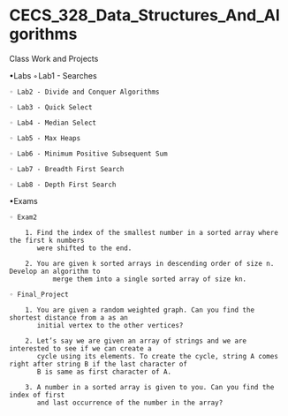 # CECS_328_Data_Structures_And_Algorithms
 Class Work and Projects


•Labs
	◦ Lab1 - Searches
 
 	◦ Lab2 - Divide and Conquer Algorithms
 
 	◦ Lab3 - Quick Select
 
 	◦ Lab4 - Median Select
 
	◦ Lab5 - Max Heaps
 
	◦ Lab6 - Minimum Positive Subsequent Sum
 
	◦ Lab7 - Breadth First Search
 
	◦ Lab8 - Depth First Search


•Exams

	◦ Exam2 
 
		1. Find the index of the smallest number in a sorted array where the first k numbers
	   	   were shifted to the end.
	   
		2. You are given k sorted arrays in descending order of size n. Develop an algorithm to
	           merge them into a single sorted array of size kn.
	   
 	◦ Final_Project
 
		1. You are given a random weighted graph. Can you find the shortest distance from a as an
	   	   initial vertex to the other vertices? 
	   
		2. Let’s say we are given an array of strings and we are interested to see if we can create a
	   	   cycle using its elements. To create the cycle, string A comes right after string B if the last character of
	   	   B is same as first character of A.
	   
		3. A number in a sorted array is given to you. Can you find the index of first
	   	   and last occurrence of the number in the array?


